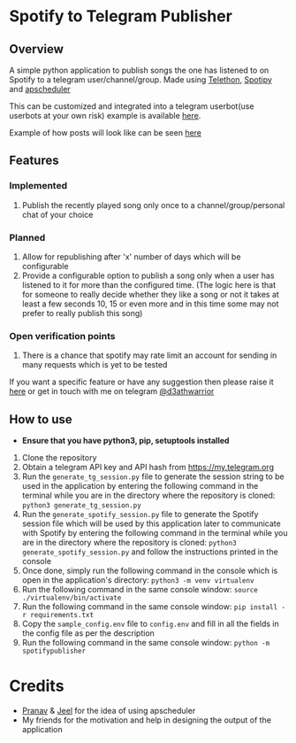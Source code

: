 # Spotify to Telegram Publisher

## Overview

A simple python application to publish songs the one has listened to on Spotify to a telegram user/channel/group.
Made using [Telethon](https://github.com/LonamiWebs/Telethon), [Spotipy](https://github.com/plamere/spotipy) and [apscheduler](https://github.com/agronholm/apscheduler)  

This can be customized and integrated into a telegram userbot(use userbots at your own risk) example is available [here](https://github.com/d3athwarrior/userbot).

Example of how posts will look like can be seen [here](https://t.me/d3athwarriorsden)

## Features

### Implemented

1. Publish the recently played song only once to a channel/group/personal chat of your choice

### Planned

1. Allow for republishing after 'x' number of days which will be configurable  
2. Provide a configurable option to publish a song only when a user has listened to it for more than the configured time. (The logic here is that for someone to really decide whether they like a song or not it takes at least a few seconds 10, 15 or even more and in this time some may not prefer to really publish this song)  

### Open verification points

1. There is a chance that spotify may rate limit an account for sending in many requests which is yet to be tested

If you want a specific feature or have any suggestion then please raise it [here](https://github.com/d3athwarrior/spotifytotelegrampublisher/issues) or get in touch with me on telegram [@d3athwarrior](https://t.me/d3athwarrior)

## How to use

- **Ensure that you have python3, pip, setuptools installed**

1. Clone the repository
2. Obtain a telegram API key and API hash from <https://my.telegram.org>
3. Run the ```generate_tg_session.py``` file to generate the session string to be used in the application by entering the following command in the terminal while you are in the directory where the repository is cloned:  ```python3 generate_tg_session.py```
4. Run the ```generate_spotify_session.py``` file to generate the Spotify session file which will be used by this application later to communicate with Spotify by entering the following command in the terminal while you are in the directory where the repository is cloned: ```python3 generate_spotify_session.py``` and follow the instructions printed in the console
5. Once done, simply run the following command in the console which is open in the application's directory: ```python3 -m venv virtualenv``` 
6. Run the following command in the same console window: ```source ./virtualenv/bin/activate```
7. Run the following command in the same console window: ```pip install -r requirements.txt```
8. Copy the ```sample_config.env``` file to ```config.env``` and fill in all the fields in the config file as per the description
9. Run the following command in the same console window: ```python -m spotifypublisher```

# Credits

* [Pranav](https://github.com/deltaonealpha) & [Jeel](http://github.com/jeelPatel231) for the idea of using apscheduler
* My friends for the motivation and help in designing the output of the application
